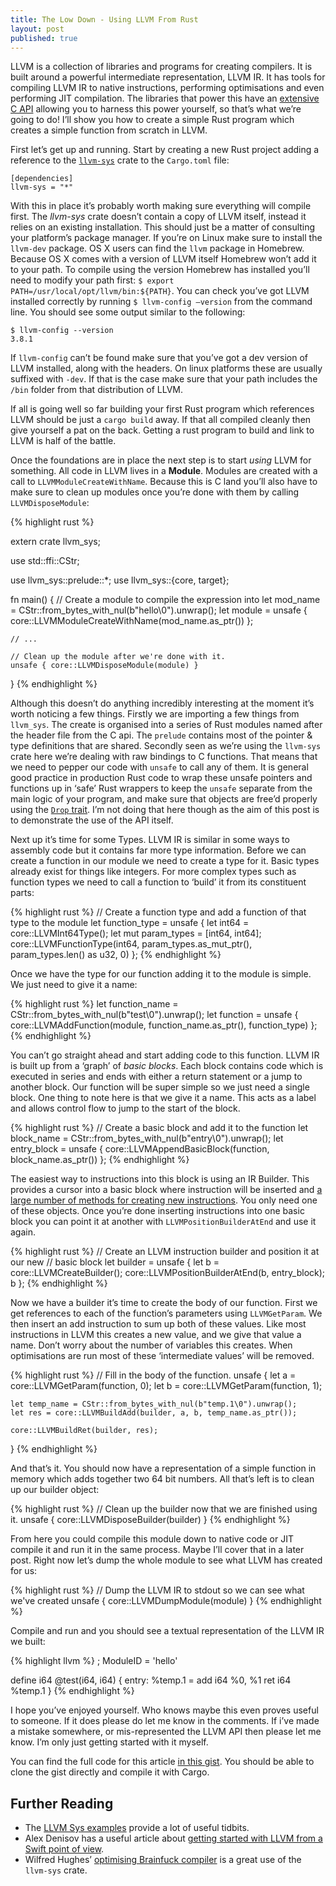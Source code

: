 ```yaml
---
title: The Low Down - Using LLVM From Rust
layout: post
published: true
---
```


LLVM is a collection of libraries and programs for creating compilers. It is built around a powerful intermediate representation, LLVM IR. It has tools for compiling LLVM IR to native instructions, performing optimisations and even performing JIT compilation. The libraries that power this have an [extensive C API][llvm_c] allowing you to harness this power yourself, so that’s what we’re going to do! I’ll show you how to create a simple Rust program which creates a simple function from scratch in LLVM.

First let’s get up and running. Start by creating a new Rust project adding a reference to the [`llvm-sys`][llvm_sys] crate to the `Cargo.toml` file:

    [dependencies]
    llvm-sys = "*"

With this in place it’s probably worth making sure everything will compile first. The _llvm-sys_ crate doesn’t contain a copy of LLVM itself, instead it relies on an existing installation. This should just be a matter of consulting your platform’s package manager. If you’re on Linux make sure to install the `llvm-dev` package. OS X users can find the `llvm` package in Homebrew. Because OS X comes with a version of LLVM itself Homebrew won’t add it to your path. To compile using the version Homebrew has installed you’ll need to modify your path first: `$ export PATH=/usr/local/opt/llvm/bin:${PATH}`. You can check you’ve got LLVM installed correctly by running `$ llvm-config —version` from the command line. You should see some output similar to the following:

    $ llvm-config --version
    3.8.1

If `llvm-config` can’t be found make sure that you’ve got a dev version of LLVM installed, along with the headers. On linux platforms these are usually suffixed with `-dev`. If that is the case make sure that your path includes the `/bin` folder from that distribution of LLVM.

If all is going well so far building your first Rust program which references LLVM should be just a `cargo build` away. If that all compiled cleanly then give yourself a pat on the back. Getting a rust program to build and link to LLVM is half of the battle.

Once the foundations are in place the next step is to start _using_ LLVM for something. All code in LLVM lives in a **Module**. Modules are created with a call to `LLVMModuleCreateWithName`. Because this is C land you’ll also have to make sure to clean up modules once you’re done with them by calling `LLVMDisposeModule`:

{% highlight rust %}

extern crate llvm_sys;

use std::ffi::CStr;

use llvm_sys::prelude::*;
use llvm_sys::{core, target};

fn main() {
    // Create a module to compile the expression into
    let mod_name = CStr::from_bytes_with_nul(b"hello\0").unwrap();
    let module = unsafe { core::LLVMModuleCreateWithName(mod_name.as_ptr()) };
    
    // ...
    
    // Clean up the module after we're done with it.
    unsafe { core::LLVMDisposeModule(module) }
}
{% endhighlight %}

Although this doesn’t do anything incredibly interesting at the moment it’s worth noticing a few things. Firstly we are importing a few things from `llvm_sys`. The create is organised into a series of Rust modules named after the header file from the C api. The `prelude` contains most of the pointer & type definitions that are shared. Secondly seen as we’re using the `llvm-sys` crate here we’re dealing with raw bindings to C functions. That means that we need to pepper our code with `unsafe` to call any of them. It is general good practice in production Rust code to wrap these unsafe pointers and functions up in ‘safe’ Rust wrappers to keep the `unsafe` separate from the main logic of your program, and make sure that objects are free’d properly using the [`Drop` trait][std_drop]. I’m not doing that here though as the aim of this post is to demonstrate the use of the API itself.

Next up it’s time for some Types. LLVM IR is similar in some ways to assembly code but it contains far more type information. Before we can create a function in our module we need to create a type for it. Basic types already exist for things like integers. For more complex types such as function types we need to call a function to ‘build’ it from its constituent parts:

{% highlight rust %}
 // Create a function type and add a function of that type to the module
let function_type = unsafe {
    let int64 = core::LLVMInt64Type();
    let mut param_types = [int64, int64];
    core::LLVMFunctionType(int64, param_types.as_mut_ptr(), param_types.len() as u32, 0)
};
{% endhighlight %}

Once we have the type for our function adding it to the module is simple. We just need to give it a name:

{% highlight rust %}
let function_name = CStr::from_bytes_with_nul(b"test\0").unwrap();
let function =
    unsafe { core::LLVMAddFunction(module, function_name.as_ptr(), function_type) };
{% endhighlight %}  

You can’t go straight ahead and start adding code to this function. LLVM IR is built up from a ‘graph’ of _basic blocks_. Each block contains code which is executed in series and ends with either a return statement or a jump to another block. Our function will be super simple so we just need a single block. One thing to note here is that we give it a name. This acts as a label and allows control flow to jump to the start of the block.

{% highlight rust %}
// Create a basic block and add it to the function
let block_name = CStr::from_bytes_with_nul(b"entry\0").unwrap();
let entry_block = unsafe { core::LLVMAppendBasicBlock(function, block_name.as_ptr()) };
{% endhighlight %}

The easiest way to instructions into this block is using an IR Builder. This provides a cursor into a basic block where instruction will be inserted and [a large number of methods for creating new instructions][ir_builder]. You only need one of these objects. Once you’re done inserting instructions into one basic block you can point it at another with `LLVMPositionBuilderAtEnd` and use it again.

{% highlight rust %}
// Create an LLVM instruction builder and position it at our new
// basic block
let builder = unsafe { 
    let b = core::LLVMCreateBuilder();
    core::LLVMPositionBuilderAtEnd(b, entry_block);
    b
};
{% endhighlight %}

Now we have a builder it’s time to create the body of our function. First we get references to each of the function’s parameters using `LLVMGetParam`. We then insert an add instruction to sum up both of these values. Like most instructions in LLVM this creates a new value, and we give that value a name. Don’t worry about the number of variables this creates. When optimisations are run most of these ‘intermediate values’ will be removed.

{% highlight rust %}
// Fill in the body of the function.
unsafe {
    let a = core::LLVMGetParam(function, 0);
    let b = core::LLVMGetParam(function, 1);

    let temp_name = CStr::from_bytes_with_nul(b"temp.1\0").unwrap();
    let res = core::LLVMBuildAdd(builder, a, b, temp_name.as_ptr());

    core::LLVMBuildRet(builder, res);
}
{% endhighlight %}

And that’s it. You should now have a representation of a simple function in memory which adds together two 64 bit numbers. All that’s left is to clean up our builder object:

{% highlight rust %}
// Clean up the builder now that we are finished using it.
unsafe { core::LLVMDisposeBuilder(builder) }
{% endhighlight %}

From here you could compile this module down to native code or JIT compile it and run it in the same process. Maybe I’ll cover that in a later post. Right now let’s dump the whole module to see what LLVM has created for us:

{% highlight rust %}
// Dump the LLVM IR to stdout so we can see what we've created
unsafe { core::LLVMDumpModule(module) }
{% endhighlight %}

Compile and run and you should see a textual representation of the LLVM IR we built:

{% highlight llvm %}
; ModuleID = 'hello'

define i64 @test(i64, i64) {
entry:
  %temp.1 = add i64 %0, %1
  ret i64 %temp.1
}
{% endhighlight %}

I hope you’ve enjoyed yourself. Who knows maybe this even proves useful to someone. If it does please do let me know in the comments. If i’ve made a mistake somewhere, or mis-represented the LLVM API then please let me know. I’m only just getting started with it myself.

You can find the full code for this article [in this gist][gist]. You should be able to clone the gist directly and compile it with Cargo.

## Further Reading

 * The [LLVM Sys examples][llvm_sys_examples] provide a lot of useful tidbits.
 * Alex Denisov has a useful article about [getting started with LLVM from a Swift point of view][swift_llvm].
 * Wilfred Hughes’ [optimising Brainfuck compiler][bfc] is a great use of the `llvm-sys` crate.

[gist]: https://gist.github.com/iwillspeak/1fed07333f7187c25735e90d73b82468#file-main-rs
[swift_llvm]: http://lowlevelbits.org/how-to-use-llvm-api-with-swift/
[llvm_sys]: https://docs.rs/crate/llvm-sys/0.4.0	
[llvm_c]: http://llvm.org/docs/doxygen/html/group__LLVMC.html
[llvm_sys_examples]: https://bitbucket.org/tari/llvm-sys.rs/src/default/examples/	
[ir_builder]: http://llvm.org/docs/doxygen/html/group__LLVMCCoreInstructionBuilder.html
[bfc]: https://github.com/Wilfred/bfc
[std_drop]: https://doc.rust-lang.org/std/ops/trait.Drop.html